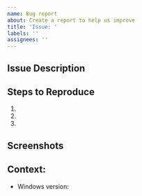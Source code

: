 ```yaml
---
name: Bug report
about: Create a report to help us improve
title: 'Issue: '
labels: ''
assignees: ''
---
```


<!-- 
Your issue may already be reported!
Before creating one, please search  https://github.com/gerardog/gsudo/issues?q= 
-->
<!-- If the issue ocurred using the 'sudo' alias, please retry using `gsudo` instead, and let me know if that fixes it. -->

## Issue Description
<!-- What were you trying to do? What happened? And what were you expecting?  -->

## Steps to Reproduce
<!-- If relevant, please describe which shell were you using (Cmd, PowerShell, Pwsh?). What gsudo command did you run? -->
1.  
2. 
3. 

## Screenshots <!-- optional but many times super usefull! -->
<!-- You can capture a screenshot with Ctrl+PrintScreen and paste here with Ctrl-V. -->
<!-- Really helps if you use the "gsudo --debug" flag: For example instead of "gsudo notepad" do "gsudo --debug notepad"  -->

## Context:
  - Windows version:
<!-- To get Windows version, press Win+R, type `winver` and press enter.
     For example:   Win11 21H2 - Spanish  -> 
  - gsudo version:      
<!-- Run `gsudo -v` to get gsudo version -->

